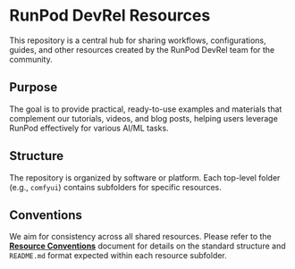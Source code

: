 # RunPod DevRel Resources

This repository is a central hub for sharing workflows, configurations, guides, and other resources created by the RunPod DevRel team for the community.

## Purpose

The goal is to provide practical, ready-to-use examples and materials that complement our tutorials, videos, and blog posts, helping users leverage RunPod effectively for various AI/ML tasks.

## Structure

The repository is organized by software or platform. Each top-level folder (e.g., `comfyui`) contains subfolders for specific resources.

## Conventions

We aim for consistency across all shared resources. Please refer to the [**Resource Conventions**](./docs/conventions.md) document for details on the standard structure and `README.md` format expected within each resource subfolder.
